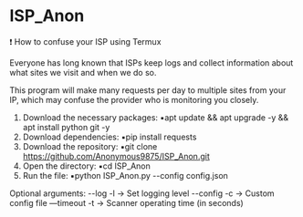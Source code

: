 # ISP_Anon
❗️ How to confuse your ISP using Termux

Everyone has long known that ISPs keep logs and collect information about what sites we visit and when we do so.

This program will make many requests per day to multiple sites from your IP, which may confuse the provider who is monitoring you closely.

1. Download the necessary packages:
▪️apt update && apt upgrade -y && apt install python git -y
2. Download dependencies:
▪️pip install requests
3. Download the repository:
▪️git clone https://github.com/Anonymous9875/ISP_Anon.git
4. Open the directory:
▪️cd ISP_Anon
5. Run the file:
▪️python ISP_Anon.py --config config.json

Optional arguments:
 --log -l -> Set logging level
--config -c -> Custom config file
—timeout -t -> Scanner operating time (in seconds)
